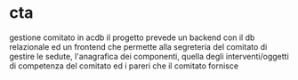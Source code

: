 cta
===

gestione comitato in acdb
il progetto prevede un backend con il db relazionale ed un frontend che permette alla segreteria del comitato di gestire le sedute, l'anagrafica dei componenti, quella degli interventi/oggetti di competenza del comitato ed i pareri che il comitato fornisce